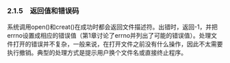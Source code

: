 ### 2.1.5　返回值和错误码

系统调用open()和creat()在成功时都会返回文件描述符。出错时，返回-1，并把errno设置成相应的错误值（第1章讨论了errno并列出了可能的错误值）。处理文件打开的错误并不复杂，一般来说，在打开文件之前没有什么操作，因此不太需要执行撤销。典型的处理方式是提示用户换个文件名或直接终止程序。

